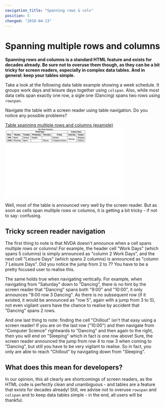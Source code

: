 ```yaml
---
navigation_title: "Spanning rows & cols"
position: 5
changed: "2018-04-13"
---
```


# Spanning multiple rows and columns

**Spanning rows and columns is a standard HTML feature and exists for decades already. Be sure not to overuse them though, as they can be a bit tricky for screen readers, especially in complex data tables. And in general: keep your tables simple.**

Take a look at the following data table example showing a week schedule. It groups work days and leisure days together using `colspan`. Also, while most data cells span exactly one row, a sigle one (Dancing) spans two rows using `rowspan`.

Navigate the table with a screen reader using table navigation. Do you notice any possible problems?

[Table spanning multiple rows and columns (example) ![Preview](_examples/table-spanning-multiple-rows-and-columns/_preview.png)](_examples/table-spanning-multiple-rows-and-columns)

Well, most of the table is announced very well by the screen reader. But as soon as cells span multiple rows or columns, it is getting a bit tricky - if not to say: confusing.

## Tricky screen reader navigation

The first thing to note is that NVDA doesn't announce when a cell spans multiple rows or columns! For example, the header cell "Work Days" (which spans 5 columns) is simply announced as "column 2 Work Days", and the next cell "Leisure Days" (which spans 2 columns) is announced as "column 7 Leisure Days". Did you notice the jump from 2 to 7? You have to be a pretty focused user to realise this.

The same holds true when navigating vertically. For example, when navigating from "Saturday" down to "Dancing", there is no hint by the screen reader that "Dancing" spans both "9:00" and "10:00", it only announces "9:00 row 3 Dancing". As there is no subsequent row (if it existed, it would be announced as "row 5", again with a jump from 3 to 5), not even vigilant users have the chance to realise by accident that "Dancing" spans 2 rows.

And one last thing to note: finding the cell "Chillout" isn't that easy using a screen reader! If you are on the last row ("10:00") and then navigate from "Computer Science" rightwards to "Dancing" and then again to the right, then you will end on "Sleeping" which in fact is one row above! Sure, the screen reader announced the jump from row 4 to row 3 when coming to "Dancing", but still you have to be very vigilant to realise. So in fact, you only are able to reach "Chillout" by navigating down from "Sleeping".

## What does this mean for developers?

In our opinion, this all clearly are shortcomings of screen readers, as the HTML code is perfectly clean and unambiguous - and tables are a feature that exists for decades already! Still, we advise not to overuse `rowspan` and `colspan` and to keep data tables simple - in the end, all users will be thankful.